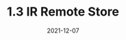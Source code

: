 ---
layout: single
title: 1.3  IR Remote Store

categories : [BrightChange_Remote]
tags : [project]

toc: true
toc_sticky: true

date: 2021-12-07
last_modified_at: 2021-12-07
---